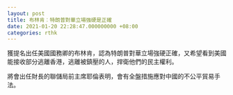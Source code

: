 ```yaml
---
layout: post
title: 布林肯︰特朗普對華立場強硬是正確
date: 2021-01-20 22:28:47.000000000 +08:00
categories: rthk
---
```


獲提名出任美國國務卿的布林肯，認為特朗普對華立場強硬正確，又希望看到美國能接收部分逃離香港，逃離被鎮壓的人，捍衛他們的民主權利。

將會出任財長的聯儲局前主席耶倫表明，會有全盤措施應對中國的不公平貿易手法。
